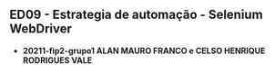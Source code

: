 ## ED09 - Estrategia de automação - Selenium WebDriver

- **20211-fip2-grupo1 ALAN MAURO FRANCO e CELSO HENRIQUE RODRIGUES VALE**
